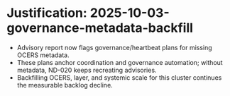 # Justification: 2025-10-03-governance-metadata-backfill

- Advisory report now flags governance/heartbeat plans for missing OCERS metadata.
- These plans anchor coordination and governance automation; without metadata, ND-020 keeps recreating advisories.
- Backfilling OCERS, layer, and systemic scale for this cluster continues the measurable backlog decline.

